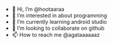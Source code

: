 - 👋 Hi, I’m @hootaaraa
- 👀 I’m interested in about programming 
- 🌱 I’m currently learning android studio
- 💞️ I’m looking to collaborate on github
- 📫 How to reach me @agataaaaaaz

<!---
hootaaraa/hootaaraa is a ✨ special ✨ repository because its `README.md` (this file) appears on your GitHub profile.
You can click the Preview link to take a look at your changes.
--->

